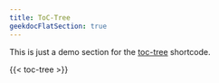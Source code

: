 ```yaml
---
title: ToC-Tree
geekdocFlatSection: true
---
```


This is just a demo section for the <!-- spellchecker-disable -->[toc-tree](/shortcodes/toc-tree/)<!-- spellchecker-enable --> shortcode.

<!-- spellchecker-disable -->

{{< toc-tree >}}

<!-- spellchecker-enable -->
